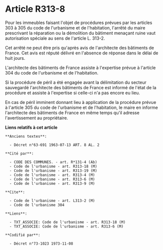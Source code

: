# Article R313-8

Pour les immeubles faisant l'objet de procédures prévues par les articles 303 à 305 du code de l'urbanisme et de
l'habitation, l'arrêté du maire prescrivant la réparation ou la démolition du bâtiment menaçant ruine vaut autorisation
spéciale au sens de l'article L. 313-2.

Cet arrêté ne peut être pris qu'après avis de l'architecte des bâtiments de France. Cet avis est réputé délivré en l'absence
de réponse dans le délai de huit jours.

L'architecte des bâtiments de France assiste à l'expertise prévue à l'article 304 du code de l'urbanisme et de l'habitation.

Si la procédure de péril a été engagée avant la délimitation du secteur sauvegardé l'architecte des bâtiments de France est
informé de l'état de la procédure et assiste à l'expertise si celle-ci n'a pas encore eu lieu.

En cas de péril imminent donnant lieu à application de la procédure prévue à l'article 305 du code de l'urbanisme et de
l'habitation, le maire en informe l'architecte des bâtiments de France en même temps qu'il adresse l'avertissement au
propriétaire.

**Liens relatifs à cet article**

	**Anciens textes**:

	  - Décret n°63-691 1963-07-13 ART. 8 AL. 2

	**Cité par**:

	  - CODE DES COMMUNES. - art. R*131-4 (Ab)
	  - Code de l'urbanisme - art. R313-18 (M)
	  - Code de l'urbanisme - art. R313-19 (M)
	  - Code de l'urbanisme - art. R313-4 (M)
	  - Code de l'urbanisme - art. R313-6 (M)
	  - Code de l'urbanisme - art. R313-9 (M)

	**Cite**:

	  - Code de l'urbanisme - art. L313-2 (M)
	  - Code de l'urbanisme 304

	**Liens**:

	  - TXT_ASSOCIE: Code de l'urbanisme - art. R313-18 (M)
	  - TXT_ASSOCIE: Code de l'urbanisme - art. R313-6 (M)

	**Codifié par**:

	  - Décret n°73-1023 1973-11-08
